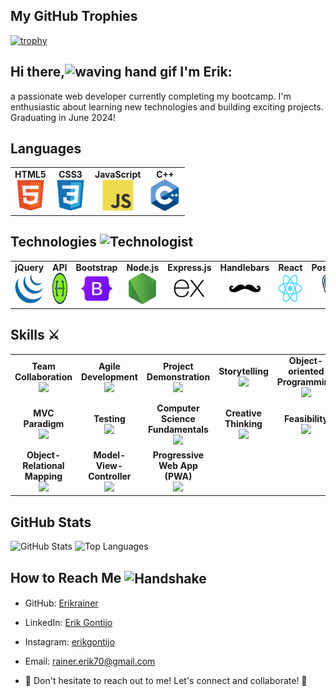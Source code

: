 ## My GitHub Trophies

[![trophy](https://github-profile-trophy.vercel.app/?username=Erikrainer&theme=onedark)](https://github.com/Erikrainer)

## Hi there,<img src="https://user-images.githubusercontent.com/72663882/171687151-bb31c996-c9d2-49c8-b593-734946893b23.gif" alt="waving hand gif" aria-hidden="true" width="40" /> I'm Erik: 
a passionate web developer currently completing my bootcamp. I'm enthusiastic about learning new technologies and building exciting projects. Graduating in June 2024!

## Languages

<table>
  <tr>
    <td align="center">
      <strong>HTML5</strong><br>
      <img src="https://github.com/devicons/devicon/blob/master/icons/html5/html5-original.svg" width="50" height="50" />
    </td>
    <td align="center">
      <strong>CSS3</strong><br>
      <img src="https://github.com/devicons/devicon/blob/master/icons/css3/css3-original.svg" width="50" height="50" />
    </td>
    <td align="center">
      <strong>JavaScript</strong><br>
      <img src="https://github.com/devicons/devicon/blob/master/icons/javascript/javascript-original.svg" width="50" height="50" />
    </td>
    <td align="center">
      <strong>C++</strong><br>
      <img src="https://github.com/devicons/devicon/blob/master/icons/cplusplus/cplusplus-original.svg" width="50" height="50" />
    </td>
  </tr>
</table>

## Technologies <img src="https://raw.githubusercontent.com/Tarikul-Islam-Anik/Animated-Fluent-Emojis/master/Emojis/People/Technologist.png" alt="Technologist" width="30" height="30" />

<table>
  <tr>
    <td align="center">
      <strong>jQuery</strong><br>
      <img src="https://github.com/devicons/devicon/blob/master/icons/jquery/jquery-original.svg" width="50" height="50" />
    </td>
    <td align="center">
      <strong>API</strong><br>
      <img src="https://github.com/devicons/devicon/blob/master/icons/swagger/swagger-original.svg" width="50" height="50" />
    </td>
    <td align="center">
      <strong>Bootstrap</strong><br>
      <img src="https://github.com/devicons/devicon/blob/master/icons/bootstrap/bootstrap-original.svg" width="50" height="50" />
    </td>
    <td align="center">
      <strong>Node.js</strong><br>
      <img src="https://github.com/devicons/devicon/blob/master/icons/nodejs/nodejs-original.svg" width="50" height="50" />
    </td>
    <td align="center">
      <strong>Express.js</strong><br>
      <img src="https://github.com/devicons/devicon/blob/master/icons/express/express-original.svg" width="50" height="50" />
    </td>
    <td align="center">
    <strong>Handlebars</strong><br>
    <img src="https://github.com/devicons/devicon/blob/master/icons/handlebars/handlebars-original.svg" width="50" height="50" />
    </td>
    <td align="center">
      <strong>React</strong><br>
      <img src="https://github.com/devicons/devicon/blob/master/icons/react/react-original.svg" width="50" height="50" />
    </td>
    <td align="center">
      <strong>PostgreSQL</strong><br>
      <img src="https://github.com/devicons/devicon/blob/master/icons/postgresql/postgresql-original.svg" width="50" height="50" />
    </td>
    <td align="center">
      <strong>NoSQL</strong><br>
      <img src="https://github.com/devicons/devicon/blob/master/icons/mongodb/mongodb-original.svg" width="50" height="50" />
    </td>
    <td align="center">
      <strong>SQL</strong><br>
      <img src="https://github.com/devicons/devicon/blob/master/icons/sql/sql-original.svg" width="50" height="50" />
    </td>
    <td align="center">
      <strong>JSON</strong><br>
      <img src="https://github.com/devicons/devicon/blob/master/icons/json/json-original.svg" width="50" height="50" />
    </td>
    <td align="center">
      <strong>AJAX</strong><br>
      <img src="https://img.shields.io/badge/-AJAX-0769AD?style=flat&logo=ajax&logoColor=white" width="100" height="30" />
    </td>
    <td align="center">
      <strong>MERN</strong><br>
      <img src="https://img.shields.io/badge/-MERN-61DAFB?style=flat&logo=mongodb&logoColor=white" width="100" height="30" />
    </td>
  </tr>
</table>

## Skills ⚔️

<table>
  <tr>
    <td align="center">
      <strong>Team Collaboration</strong><br>
      <img src="https://img.shields.io/badge/-Team%20collaboration-007ACC?logo=teams&logoColor=white&style=flat" />
    </td>
    <td align="center">
      <strong>Agile Development</strong><br>
      <img src="https://img.shields.io/badge/-Agile%20development-2496ED?logo=jira&logoColor=white&style=flat" />
    </td>
    <td align="center">
      <strong>Project Demonstration</strong><br>
      <img src="https://img.shields.io/badge/-Project%20demonstration-FF6F00?logo=prezi&logoColor=white&style=flat" />
    </td>
    <td align="center">
      <strong>Storytelling</strong><br>
      <img src="https://img.shields.io/badge/-Storytelling-4CAF50?logo=narrative&logoColor=white&style=flat" />
    </td>
    <td align="center">
      <strong>Object-oriented Programming</strong><br>
      <img src="https://img.shields.io/badge/-OOP-00979D?logo=cplusplus&logoColor=white&style=flat" />
    </td>
  </tr>
  <tr>
    <td align="center">
      <strong>MVC Paradigm</strong><br>
      <img src="https://img.shields.io/badge/-MVC%20paradigm-7952B3?logo=spring&logoColor=white&style=flat" />
    </td>
    <td align="center">
      <strong>Testing</strong><br>
      <img src="https://img.shields.io/badge/-Testing-16A085?logo=pytest&logoColor=white&style=flat" />
    </td>
    <td align="center">
      <strong>Computer Science Fundamentals</strong><br>
      <img src="https://img.shields.io/badge/-CS%20fundamentals-007396?logo=java&logoColor=white&style=flat" />
    </td>
    <td align="center">
      <strong>Creative Thinking</strong><br>
      <img src="https://img.shields.io/badge/-Creative%20thinking-FF6347?logo=lightbulb&logoColor=white&style=flat" />
    </td>
    <td align="center">
      <strong>Feasibility</strong><br>
      <img src="https://img.shields.io/badge/-Feasibility-007ACC?logo=knowledgebase&logoColor=white&style=flat" />
    </td>
  </tr>
  <tr>
    <td align="center">
      <strong>Object-Relational Mapping</strong><br>
      <img src="https://img.shields.io/badge/-Object--Relational%20Mapping-007ACC?logo=database&logoColor=white&style=flat" />
    </td>
    <td align="center">
      <strong>Model-View-Controller</strong><br>
      <img src="https://img.shields.io/badge/-Model--View--Controller-007ACC?logo=layers&logoColor=white&style=flat" />
    </td>
    <td align="center">
      <strong>Progressive Web App (PWA)</strong><br>
      <img src="https://img.shields.io/badge/-PWA-007ACC?logo=pwa&logoColor=white&style=flat" />
    </td>
  </tr>
</table>

## GitHub Stats

![GitHub Stats](https://github-readme-stats.vercel.app/api?username=Erikrainer&show_icons=true&theme=radical)
![Top Languages](https://github-readme-stats.vercel.app/api/top-langs/?username=Erikrainer&layout=compact&theme=radical)

## How to Reach Me <img src="https://raw.githubusercontent.com/Tarikul-Islam-Anik/Animated-Fluent-Emojis/master/Emojis/Hand%20gestures/Handshake.png" alt="Handshake" width="35" height="35" align="center" />

- GitHub: [Erikrainer](https://github.com/Erikrainer)
- LinkedIn: [Erik Gontijo](https://www.linkedin.com/in/erik-gontijo-05950a2bb/)
- Instagram: [erikgontijo](https://www.instagram.com/erikgontijo/)
- Email: rainer.erik70@gmail.com

- 🚀 Don't hesitate to reach out to me! Let's connect and collaborate! 🌟
